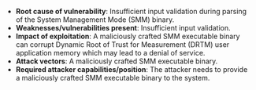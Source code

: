 - **Root cause of vulnerability**: Insufficient input validation during parsing of the System Management Mode (SMM) binary.
- **Weaknesses/vulnerabilities present**: Insufficient input validation.
- **Impact of exploitation**: A maliciously crafted SMM executable binary can corrupt Dynamic Root of Trust for Measurement (DRTM) user application memory which may lead to a denial of service.
- **Attack vectors**: A maliciously crafted SMM executable binary.
- **Required attacker capabilities/position**: The attacker needs to provide a maliciously crafted SMM executable binary to the system.